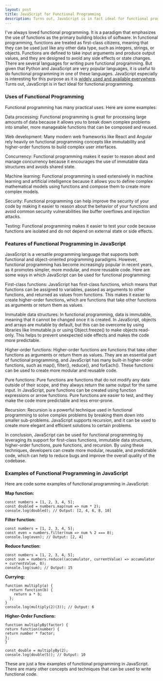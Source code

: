 ```yaml
---
layout: post
title: JavaScript for Functional Programming
description: Turns out, JavaScript is in fact ideal for functional programming.
--- 
```

I've always loved functional programming. It is a paradigm that emphasizes the use of functions as the primary building blocks of software. In functional programming, functions are treated as first-class citizens, meaning that they can be used just like any other data type, such as integers, strings, or objects. Functions are defined to take input arguments and produce output values, and they are designed to avoid any side effects or state changes. There are several languages for writing pure functional programming. But given that Python and JavaScript are very popular languages, it is useful to do functional programming in one of these languages. JavaScript especially is interesting for this purpose as it is [widely used and available everywhere](/2023/02/22/Why-JavaScript-is-Great.html). Turns out, JavaScript is in fact ideal for functional programming.

### Uses of Functional Programming

Functional programming has many practical uses. Here are some examples:

Data processing: Functional programming is great for processing large amounts of data because it allows you to break down complex problems into smaller, more manageable functions that can be composed and reused.

Web development: Many modern web frameworks like React and Angular rely heavily on functional programming concepts like immutability and higher-order functions to build complex user interfaces.

Concurrency: Functional programming makes it easier to reason about and manage concurrency because it encourages the use of immutable data structures and avoids shared state.

Machine learning: Functional programming is used extensively in machine learning and artificial intelligence because it allows you to define complex mathematical models using functions and compose them to create more complex models.

Security: Functional programming can help improve the security of your code by making it easier to reason about the behavior of your functions and avoid common security vulnerabilities like buffer overflows and injection attacks.

Testing: Functional programming makes it easier to test your code because functions are isolated and do not depend on external state or side effects.

### Features of Functional Programming in JavaScript

JavaScript is a versatile programming language that supports both functional and object-oriented programming paradigms. However, functional programming has become increasingly popular in recent years, as it promotes simpler, more modular, and more reusable code. Here are some ways in which JavaScript can be used for functional programming:

First-class functions: JavaScript has first-class functions, which means that functions can be assigned to variables, passed as arguments to other functions, and returned as values from functions. This makes it easier to create higher-order functions, which are functions that take other functions as arguments or return them as values.

Immutable data structures: In functional programming, data is immutable, meaning that it cannot be changed once it is created. In JavaScript, objects and arrays are mutable by default, but this can be overcome by using libraries like Immutable.js or using Object.freeze() to make objects read-only. This helps to prevent unexpected side effects and makes the code more predictable.

Higher-order functions: Higher-order functions are functions that take other functions as arguments or return them as values. They are an essential part of functional programming, and JavaScript has many built-in higher-order functions, such as map(), filter(), reduce(), and forEach(). These functions can be used to create more modular and reusable code.

Pure functions: Pure functions are functions that do not modify any data outside of their scope, and they always return the same output for the same input. In JavaScript, pure functions can be created using function expressions or arrow functions. Pure functions are easier to test, and they make the code more predictable and less error-prone.

Recursion: Recursion is a powerful technique used in functional programming to solve complex problems by breaking them down into smaller sub-problems. JavaScript supports recursion, and it can be used to create more elegant and efficient solutions to certain problems.

In conclusion, JavaScript can be used for functional programming by leveraging its support for first-class functions, immutable data structures, higher-order functions, pure functions, and recursion. By using these techniques, developers can create more modular, reusable, and predictable code, which can help to reduce bugs and improve the overall quality of the codebase.

### Examples of Functional Programming in JavaScript

Here are code some examples of functional programming in JavaScript:

**Map function:**

    const numbers = [1, 2, 3, 4, 5];
    const doubled = numbers.map(num => num * 2);
    console.log(doubled); // Output: [2, 4, 6, 8, 10]
	
**Filter function:**

    const numbers = [1, 2, 3, 4, 5];
    const even = numbers.filter(num => num % 2 === 0);
    console.log(even); // Output: [2, 4]

**Reduce function:**

    const numbers = [1, 2, 3, 4, 5];
    const sum = numbers.reduce((accumulator, currentValue) => accumulator + currentValue, 0);
    console.log(sum); // Output: 15

**Currying:**

    function multiply(a) {
      return function(b) {
        return a * b;
      };
    }
    console.log(multiply(2)(3)); // Output: 6

**Higher-Order Functions:**

    function multiplyBy(factor) {
    return function(number) {
    return number * factor;
    };
    }

    const double = multiplyBy(2);
    console.log(double(5)); // Output: 10

These are just a few examples of functional programming in JavaScript. There are many other concepts and techniques that can be used to write functional code.





